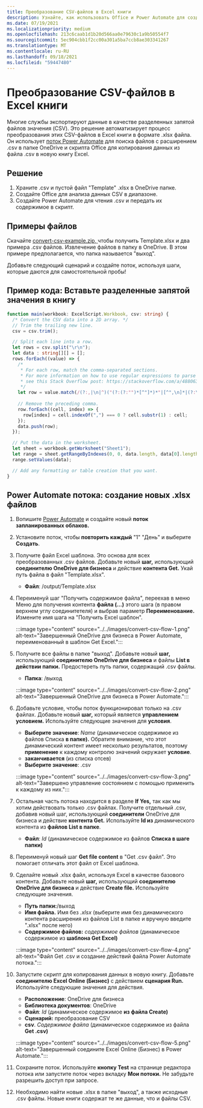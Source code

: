 ```yaml
---
title: Преобразование CSV-файлов в Excel книги
description: Узнайте, как использовать Office и Power Automate для создания .xlsx из .csv файлов.
ms.date: 07/19/2021
ms.localizationpriority: medium
ms.openlocfilehash: 213c6caab1d1b20d566aa0e79630c1a9b50554f7
ms.sourcegitcommit: 5ec904cbb1f2cc00a301a5ba7ccb8ae303341267
ms.translationtype: MT
ms.contentlocale: ru-RU
ms.lasthandoff: 09/18/2021
ms.locfileid: "59447480"
---
```

# <a name="convert-csv-files-to-excel-workbooks"></a>Преобразование CSV-файлов в Excel книги

Многие службы экспортируют данные в качестве разделенных запятой файлов значения (CSV). Это решение автоматизирует процесс преобразования этих CSV-файлов в Excel книги в формате .xlsx файла. Он использует [поток Power Automate](https://flow.microsoft.com) для поиска файлов с расширением .csv в папке OneDrive и скрипта Office для копирования данных из файла .csv в новую книгу Excel.

## <a name="solution"></a>Решение

1. Храните .csv и пустой файл "Template" .xlsx в OneDrive папке.
1. Создайте Office для анализа данных CSV в диапазоне.
1. Создайте Power Automate для чтения .csv и передать их содержимое в скрипт.

## <a name="sample-files"></a>Примеры файлов

Скачайте <a href="https://github.com/OfficeDev/office-scripts-docs/blob/master/docs/resources/samples/convert-csv-example.zip?raw=true">convert-csv-example.zip, </a> чтобы получить Template.xlsx и два примера .csv файлов. Извлечение файлов в папку в OneDrive. В этом примере предполагается, что папка называется "выход".

Добавьте следующий сценарий и создайте поток, используя шаги, которые даются для самостоятельной пробы!

## <a name="sample-code-insert-comma-separated-values-into-a-workbook"></a>Пример кода: Вставьте разделенные запятой значения в книгу

```TypeScript
function main(workbook: ExcelScript.Workbook, csv: string) {
  /* Convert the CSV data into a 2D array. */
  // Trim the trailing new line.
  csv = csv.trim();

  // Split each line into a row.
  let rows = csv.split("\r\n");
  let data : string[][] = [];
  rows.forEach((value) => {
    /*
     * For each row, match the comma-separated sections.
     * For more information on how to use regular expressions to parse CSV files,
     * see this Stack Overflow post: https://stackoverflow.com/a/48806378/9227753
     */
    let row = value.match(/(?:,|\n|^)("(?:(?:"")*[^"]*)*"|[^",\n]*|(?:\n|$))/g);
    
    // Remove the preceding comma.
    row.forEach((cell, index) => {
      row[index] = cell.indexOf(",") === 0 ? cell.substr(1) : cell;
    });
    data.push(row);
  });

  // Put the data in the worksheet.
  let sheet = workbook.getWorksheet("Sheet1");
  let range = sheet.getRangeByIndexes(0, 0, data.length, data[0].length);
  range.setValues(data);

  // Add any formatting or table creation that you want.
}
```

## <a name="power-automate-flow-create-new-xlsx-files"></a>Power Automate потока: создание новых .xlsx файлов

1. Вопишите [Power Automate](https://flow.microsoft.com) и создайте новый **поток запланированных облаков.**
1. Установите поток, чтобы **повторить каждый** "1" "День" и выберите **Создать**.
1. Получите файл Excel шаблона. Это основа для всех преобразованных .csv файлов. Добавьте новый **шаг,** использующий **соединителю OneDrive для бизнеса** и действие **контента Get.** Укай путь файла в файл "Template.xlsx".
    * **Файл**: /output/Template.xlsx
1. Переименуй шаг "Получить содержимое файла", переехав в меню Меню для получения контента **файла (...)** этого шага (в правом верхнем углу соединитетеля) и выбрав параметр  **Переименование.** Измените имя шага на "Получить Excel шаблон".

     :::image type="content" source="../../images/convert-csv-flow-1.png" alt-text="Завершенный OneDrive для бизнеса в Power Automate, переименованный в шаблон Get Excel.":::
1. Получите все файлы в папке "выход". Добавьте новый **шаг,** использующий **соединителю OneDrive для бизнеса** и файлы **List в действии папки.** Предостереть путь папки, содержащий .csv файлы.
    * **Папка**: /выход

    :::image type="content" source="../../images/convert-csv-flow-2.png" alt-text="Завершенный OneDrive для бизнеса в Power Automate.":::
1. Добавьте условие, чтобы поток функционировал только на .csv файлах. Добавьте новый **шаг,** который является **управлением условием.** Используйте следующие значения для **условия**.
    * **Выберите значение**: *Name* (динамическое содержимое из файлов Списка **в папке).** Обратите внимание, что этот динамический контент имеет несколько результатов, поэтому **применение**  к каждому контролю значений окружает **условие**.
    * **заканчивается** (из списка отсев)
    * **Выберите значение**: .csv

    :::image type="content" source="../../images/convert-csv-flow-3.png" alt-text="Завершено управление состоянием с помощью применить к каждому из них.":::
1. Остальная часть потока находится в разделе **If Yes,** так как мы хотим действовать только .csv файлах. Получите отдельный .csv, добавив новый  шаг, использующий **соединители** OneDrive для бизнеса и действие **контента Get.** Используйте **Id из** динамического контента из **файлов List в папке**.
    * **Файл**: *Id* (динамическое содержимое из файлов **Списка в шаге папки)**
1. Переименуй новый шаг **Get file content** в "Get .csv файл". Это помогает отличать этот файл от Excel шаблона.
1. Сделайте новый .xlsx файл, используя Excel в качестве базового контента. Добавьте новый **шаг,** использующий **соединителю OneDrive для бизнеса** и действие **Create file.** Используйте следующие значения.
    * **Путь папки:**/выход
    * **Имя файла.** Имя без *.xlsx* (выберите имя без динамического контента расширения из файлов List в папке и вручную введите ".xlsx" после него)  
    * **Содержимое файлов:** *содержимое файлов* (динамическое содержимое из **шаблона Get Excel)**

     :::image type="content" source="../../images/convert-csv-flow-4.png" alt-text="Файл Get .csv и создание действий файла Power Automate потока.":::
1. Запустите скрипт для копирования данных в новую книгу. Добавьте **соединителю Excel Online (Бизнес)** с действием **сценария Run.** Используйте следующие значения для действия.
    * **Расположение**: OneDrive для бизнеса
    * **Библиотека документов**: OneDrive
    * **Файл**: *Id* (динамическое содержимое **из файла Create)**
    * **Сценарий:** преобразование CSV
    * **csv**. *Содержимое файла* (динамическое содержимое из файла **Get .csv)**

    :::image type="content" source="../../images/convert-csv-flow-5.png" alt-text="Завершенный соедините Excel Online (Бизнес) в Power Automate.":::
1. Сохраните поток. Используйте **кнопку Test** на странице редактора потока или запустите поток через вкладку **Мои потоки.** Не забудьте разрешить доступ при запросе.
1. Необходимо найти новые .xlsx в папке "выход", а также исходные .csv файлы. Новые книги содержат те же данные, что и файлы CSV.
